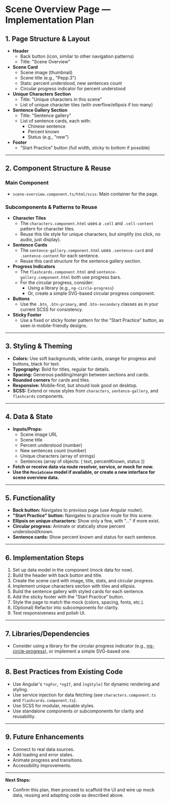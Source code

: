 # Scene Overview Page — Implementation Plan

## 1. Page Structure & Layout
- **Header**
  - Back button (icon, similar to other navigation patterns)
  - Title: "Scene Overview"
- **Scene Card**
  - Scene image (thumbnail)
  - Scene title (e.g., "Pepp.3")
  - Stats: percent understood, new sentences count
  - Circular progress indicator for percent understood
- **Unique Characters Section**
  - Title: "Unique characters in this scene"
  - List of unique character tiles (with overflow/ellipsis if too many)
- **Sentence Gallery Section**
  - Title: "Sentence gallery"
  - List of sentence cards, each with:
    - Chinese sentence
    - Percent known
    - Status (e.g., "new")
- **Footer**
  - "Start Practice" button (full width, sticky to bottom if possible)

---

## 2. Component Structure & Reuse

### Main Component
- `scene-overview.component.ts/html/scss`: Main container for the page.

### Subcomponents & Patterns to Reuse
- **Character Tiles**
  - The `characters.component.html` uses a `.cell` and `.cell-content` pattern for character tiles.
  - Reuse this tile style for unique characters, but simplify (no click, no audio, just display).
- **Sentence Cards**
  - The `sentence-gallery.component.html` uses `.sentence-card` and `.sentence-content` for each sentence.
  - Reuse this card structure for the sentence gallery section.
- **Progress Indicators**
  - The `flashcards.component.html` and `sentence-gallery.component.html` both use progress bars.
  - For the circular progress, consider:
    - Using a library (e.g., `ng-circle-progress`)
    - Or, create a simple SVG-based circular progress component.
- **Buttons**
  - Use the `.btn`, `.btn-primary`, and `.btn-secondary` classes as in your current SCSS for consistency.
- **Sticky Footer**
  - Use a fixed or sticky footer pattern for the "Start Practice" button, as seen in mobile-friendly designs.

---

## 3. Styling & Theming
- **Colors:** Use soft backgrounds, white cards, orange for progress and buttons, black for text.
- **Typography:** Bold for titles, regular for details.
- **Spacing:** Generous padding/margin between sections and cards.
- **Rounded corners** for cards and tiles.
- **Responsive:** Mobile-first, but should look good on desktop.
- **SCSS:** Extend or reuse styles from `characters`, `sentence-gallery`, and `flashcards` components.

---

## 4. Data & State
- **Inputs/Props:**
  - Scene image URL
  - Scene title
  - Percent understood (number)
  - New sentences count (number)
  - Unique characters (array of strings)
  - Sentences (array of objects: { text, percentKnown, status })
- **Fetch or receive data via route resolver, service, or mock for now.**
- **Use the `MovieScene` model if available, or create a new interface for scene overview data.**

---

## 5. Functionality
- **Back button:** Navigates to previous page (use Angular router).
- **"Start Practice" button:** Navigates to practice route for this scene.
- **Ellipsis on unique characters:** Show only a few, with "..." if more exist.
- **Circular progress:** Animate or statically show percent understood/known.
- **Sentence cards:** Show percent known and status for each sentence.

---

## 6. Implementation Steps
1. Set up data model in the component (mock data for now).
2. Build the header with back button and title.
3. Create the scene card with image, title, stats, and circular progress.
4. Implement unique characters section with tiles and ellipsis.
5. Build the sentence gallery with styled cards for each sentence.
6. Add the sticky footer with the "Start Practice" button.
7. Style the page to match the mock (colors, spacing, fonts, etc.).
8. (Optional) Refactor into subcomponents for clarity.
9. Test responsiveness and polish UI.

---

## 7. Libraries/Dependencies
- Consider using a library for the circular progress indicator (e.g., [ng-circle-progress](https://www.npmjs.com/package/ng-circle-progress)), or implement a simple SVG-based one.

---

## 8. Best Practices from Existing Code
- Use Angular's `*ngFor`, `*ngIf`, and `[ngStyle]` for dynamic rendering and styling.
- Use service injection for data fetching (see `characters.component.ts` and `flashcards.component.ts`).
- Use SCSS for modular, reusable styles.
- Use standalone components or subcomponents for clarity and reusability.

---

## 9. Future Enhancements
- Connect to real data sources.
- Add loading and error states.
- Animate progress and transitions.
- Accessibility improvements.

---

**Next Steps:**
- Confirm this plan, then proceed to scaffold the UI and wire up mock data, reusing and adapting code as described above.
